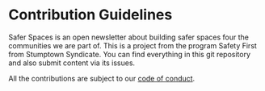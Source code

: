 # Contribution Guidelines

Safer Spaces is an open newsletter about building safer spaces four the communities we are part of. This is a project from the program Safety First from Stumptown Syndicate. You can find everything in this git repository and also submit content via its issues.

All the contributions are subject to our [code of conduct](http://stumptownsyndicate.org/code-of-conduct/).